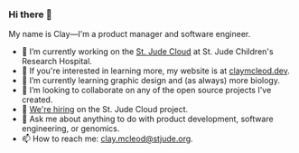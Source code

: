 ### Hi there 👋

My name is Clay—I'm a product manager and software engineer.

- 🔭 I’m currently working on the [St. Jude Cloud] at St. Jude Children's Research Hospital.
- 🚀 If you're interested in learning more, my website is at [claymcleod.dev].
- 🌱 I’m currently learning graphic design and (as always) more biology.
- 👥 I’m looking to collaborate on any of the open source projects I've created.
- 🤔 [We're hiring] on the St. Jude Cloud project.
- 💬 Ask me about anything to do with product development, software engineering, or genomics.
- 📫 How to reach me: [clay.mcleod@stjude.org](mailto:clay.mcleod@stjude.org).

[St. Jude Cloud]: https://stjude.cloud
[claymcleod.dev]: https://claymcleod.dev
[We're hiring]: https://claymcleod.dev/jobs
